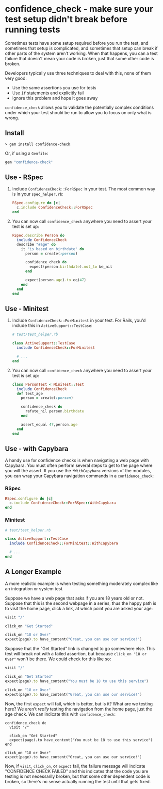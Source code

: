 # confidence\_check - make sure your test setup didn't break before running tests

Sometimes tests have some setup required before you run the test, and sometimes that setup is complicated, and sometimes that
setup can break if other parts of the system aren't working.  When that happens, you can a test failure that doesn't mean your
code is broken, just that some other code is broken.

Developers typically use three techniques to deal with this, none of them very good:

* Use the same assertions you use for tests
* Use `if` statements and explicitly fail
* Ignore this problem and hope it goes away

`confidence_check` allows you to validate the potentially complex conditions under which your test should be run to allow you to
focus on only what is wrong.

## Install

```
> gem install confidence-check
```

Or, if using a `Gemfile`:

```ruby
gem "confidence-check"
```

## Use - RSpec

1. Include `ConfidenceCheck::ForRSpec` in your test. The most common way is in your `spec_helper.rb`:

   ```ruby
   RSpec.configure do |c|
     c.include ConfidenceCheck::ForRSpec
   end
   ```
2. You can now call `confidence_check` anywhere you need to assert your test is set up:

   ```ruby
   RSpec.describe Person do
     include ConfidenceCheck
     describe "#age" do
       it "is based on birthdate" do
         person = create(:person)

         confidence_check do
           expect(person.birthdate).not_to be_nil
         end

         expect(person.age).to eq(47)
       end
     end
   end
   ```

## Use - Minitest

1. Include `ConfidenceCheck::ForMinitest` in your test.  For Rails, you'd include this in `ActiveSupport::TestCase`:

   ```ruby
   # test/test_helper.rb

   class ActiveSupport::TestCase
     include ConfidenceCheck::ForMinitest

     # ...
   end
   ```
2. You can now call `confidence_check` anywhere you need to assert your test is set up:

   ```ruby
   class PersonTest < MiniTest::Test
     include ConfidenceCheck
     def test_age
       person = create(:person)

       confidence_check do
         refute_nil person.birthdate
       end

       assert_equal 47,person.age
     end
   end
   ```

## Use - with Capybara

A handy use for confidence checks is when navigating a web page with Capybara. You must often perform several steps to get to
the page where you will the assert.  If you use the `*WithCapybara` versions of the modules, you can wrap your Capybara
navigation commands in a `confidence_check`:

### RSpec

```ruby
RSpec.configure do |c|
  c.include ConfidenceCheck::ForRSpec::WithCapybara
end
```

### Minitest

```ruby
# test/test_helper.rb

class ActiveSupport::TestCase
  include ConfidenceCheck::ForMinitest::WithCapybara

  # ...
end
```

## A Longer Example

A more realistic example is when testing something moderately complex like an integration or system test.

Suppose we have a web page that asks if you are 18 years old or not.  Suppose that this is the second webpage in a series, thus
the happy path is to visit the home page, click a link, at which point you are asked your age:

```ruby
visit "/"

click_on "Get Started"

click_on "18 or Over"
expect(page).to have_content("Great, you can use our service!")
```

Suppose that the "Get Started" link is changed to go somewhere else.  This test will break not with a failed assertion, but
because `click_on "18 or Over"` won't be there.  We could check for this like so:

```ruby
visit "/"

click_on "Get Started"
expect(page).to have_content("You must be 18 to use this service")

click_on "18 or Over"
expect(page).to have_content("Great, you can use our service!")
```

Now, the first `expect` will fail, which is better, but is it?  What are we testing here? We aren't *really* testing the
navigation from the home page, just the age check.  We can indicate this with `confidence_check`:

```
confidence_check do
  visit "/"

  click_on "Get Started"
  expect(page).to have_content("You must be 18 to use this service")
end

click_on "18 or Over"
expect(page).to have_content("Great, you can use our service!")
```

Now, if `visit`, `click_on`, or `expect` fail, the failure message will indicate "CONFIDENCE CHECK FAILED" and this indicates
that the code you are testing is not necessarily broken, but that some other dependent code is broken, so there's no sense
actually running the test until that gets fixed.
